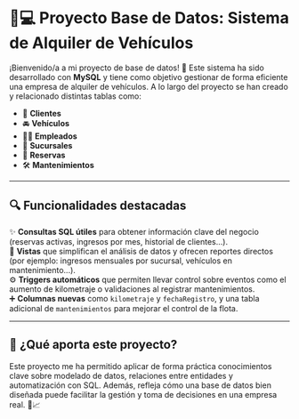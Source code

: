 # 🚗💻 Proyecto Base de Datos: Sistema de Alquiler de Vehículos

¡Bienvenido/a a mi proyecto de base de datos! 🎉 Este sistema ha sido desarrollado con **MySQL** y tiene como objetivo gestionar de forma eficiente una empresa de alquiler de vehículos. A lo largo del proyecto se han creado y relacionado distintas tablas como:

- 👤 **Clientes**  
- 🚘 **Vehículos**  
- 🧑‍💼 **Empleados**  
- 🏢 **Sucursales**  
- 📅 **Reservas**  
- 🛠️ **Mantenimientos**

---

## 🔍 Funcionalidades destacadas

✨ **Consultas SQL útiles** para obtener información clave del negocio (reservas activas, ingresos por mes, historial de clientes...).  
🧾 **Vistas** que simplifican el análisis de datos y ofrecen reportes directos (por ejemplo: ingresos mensuales por sucursal, vehículos en mantenimiento...).  
⚙️ **Triggers automáticos** que permiten llevar control sobre eventos como el aumento de kilometraje o validaciones al registrar mantenimientos.  
➕ **Columnas nuevas** como `kilometraje` y `fechaRegistro`, y una tabla adicional de `mantenimientos` para mejorar el control de la flota.

---

## 🧠 ¿Qué aporta este proyecto?

Este proyecto me ha permitido aplicar de forma práctica conocimientos clave sobre modelado de datos, relaciones entre entidades y automatización con SQL. Además, refleja cómo una base de datos bien diseñada puede facilitar la gestión y toma de decisiones en una empresa real. 💼📈
